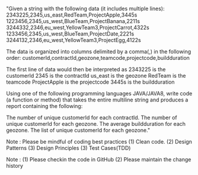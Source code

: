 "Given a string with the following data (it includes multiple lines):
2343225,2345,us_east,RedTeam,ProjectApple,3445s
1223456,2345,us_west,BlueTeam,ProjectBanana,2211s
3244332,2346,eu_west,YellowTeam3,ProjectCarrot,4322s
1233456,2345,us_west,BlueTeam,ProjectDate,2221s
3244132,2346,eu_west,YellowTeam3,ProjectEgg,4122s
 
The data is organized into columns delimited by a comma(,)
in the following order:
customerId,contractId,geozone,teamcode,projectcode,buildduration
 
The first line of data would then be interpreted as
  2343225 is the customerId
  2345 is the contractId
  us_east is the geozone
  RedTeam is the teamcode
  ProjectApple is the projectcode
  3445s is the buildduration
 
Using one of the following programming languages JAVA/JAVA8, write code (a function or method) that takes the entire multiline string and produces a report containing the following:
 
  The number of unique customerId for each contractId.
  The number of unique customerId for each geozone.
  The average buildduration for each geozone.
  The list of unique customerId for each geozone."
  
Note : 
Please be mindful of coding best practices
(1) Clean code.
(2) Design Patterns
(3) Design Principles
(3) Test Cases(TDD)

Note : 
(1) Please checkin the code in GitHub
(2) Please maintain the change history
